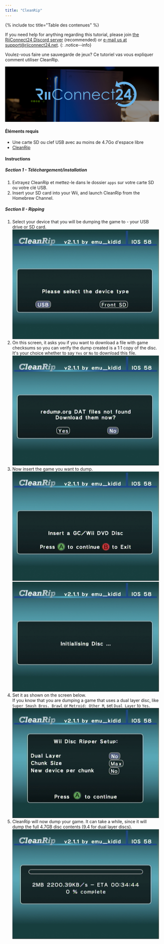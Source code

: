 ```yaml
---
title: "CleanRip"
---
```


{% include toc title="Table des contenues" %}

If you need help for anything regarding this tutorial, please join [the RiiConnect24 Discord server](https://discord.gg/b4Y7jfD) (recommended) or [e-mail us at support@riiconnect24.net](mailto:support@riiconnect24.net).
{: .notice--info}

Voulez-vous faire une sauvegarde de jeux? Ce tutoriel vas vous expliquer comment utiliser CleanRip.

![RiiConnect24 Logo](/images/WiiRC24Logo.jpg)

#### Éléments requis

* Une carte SD ou clef USB avec au moins de 4.7Go d'espace libre
* [CleanRip](https://github.com/emukidid/cleanrip/releases/latest)

#### Instructions

##### Section 1 - Téléchargement/installation

1. Extrayez CleanRip et mettez-le dans le dossier `apps` sur votre carte SD ou votre clé USB.
1. Insert your SD card into your Wii, and launch CleanRip from the Homebrew Channel.

##### Section II - Ripping

1. Select your device that you will be dumping the game to - your USB drive or SD card. ![Device type](/images/CleanRip/2.png)
1. On this screen, it asks you if you want to download a file with game checksums so you can verify the dump created is a 1:1 copy of the disc. It's your choice whether to say `Yes` or `No` to download this file. ![DAT](/images/CleanRip/3.png)
1. Now insert the game you want to dump. ![DVD](/images/CleanRip/4.png) ![Initialising Disc](/images/CleanRip/5.png)
1. Set it as shown on the screen below.<br>If you know that you are dumping a game that uses a dual layer disc, like `Super Smash Bros. Brawl` or `Metroid: Other M`, set `Dual Layer` to `Yes`. ![Settings](/images/CleanRip/6.png)
1. CleanRip will now dump your game. It can take a while, since it will dump the full 4.7GB disc contents (9.4 for dual layer discs). ![Copying](/images/CleanRip/7.png)
